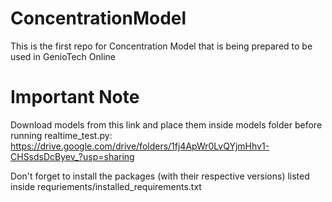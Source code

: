 # ConcentrationModel
This is the first repo for Concentration Model that is being prepared to be used in GenioTech Online

# Important Note
Download models from this link and place them inside models folder before running realtime_test.py: https://drive.google.com/drive/folders/1fj4ApWr0LvQYjmHhv1-CHSsdsDcByev_?usp=sharing

Don't forget to install the packages (with their respective versions) listed inside requriements/installed_requirements.txt
